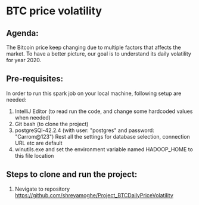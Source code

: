 BTC price volatility
====================
Agenda:
-------
The Bitcoin price keep changing due to multiple factors that affects the market. 
To have a better picture, our goal is to understand its daily volatility for year 2020.

Pre-requisites:
--------------
In order to run this spark job on your local machine, following setup are needed:
1. IntelliJ Editor (to read run the code, and change some hardcoded values when needed)
2. Git bash (to clone the project)
3. postgreSQl-42.2.4 (with user: "postgres" and password: "Carrom@123")
     Rest all the settings for database selection, connection URL etc are default
4. winutils.exe and set the environment variable named HADOOP_HOME to this file location
  
Steps to clone and run the project:
-----------------------------------
1. Nevigate to repository https://github.com/shreyamoghe/Project_BTCDailyPriceVolatility
